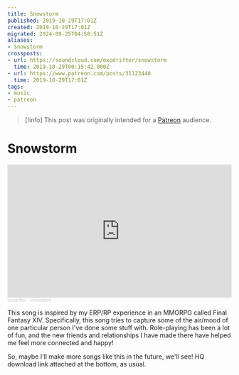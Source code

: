 ```yaml
---
title: Snowstorm
published: 2019-10-29T17:01Z
created: 2019-10-29T17:01Z
migrated: 2024-09-25T04:58:51Z
aliases:
- Snowstorm
crossposts:
- url: https://soundcloud.com/exodrifter/snowstorm
  time: 2019-10-29T00:15:42.000Z
- url: https://www.patreon.com/posts/31123440
  time: 2019-10-29T17:01Z
tags:
- music
- patreon
---
```


> [!info]
> This post was originally intended for a [Patreon](../tags/patreon.md) audience.

# Snowstorm

<iframe width="100%" height="300" scrolling="no" frameborder="no" allow="autoplay" src="https://w.soundcloud.com/player/?url=https%3A//api.soundcloud.com/tracks/703625653&color=%23ff5500&auto_play=false&hide_related=false&show_comments=true&show_user=true&show_reposts=false&show_teaser=true&visual=true"></iframe><div style="font-size: 10px; color: #cccccc;line-break: anywhere;word-break: normal;overflow: hidden;white-space: nowrap;text-overflow: ellipsis; font-family: Interstate,Lucida Grande,Lucida Sans Unicode,Lucida Sans,Garuda,Verdana,Tahoma,sans-serif;font-weight: 100;"><a href="https://soundcloud.com/exodrifter" title="exodrifter" target="_blank" style="color: #cccccc; text-decoration: none;">exodrifter</a> · <a href="https://soundcloud.com/exodrifter/snowstorm" title="snowstorm" target="_blank" style="color: #cccccc; text-decoration: none;">snowstorm</a></div>

This song is inspired by my ERP/RP experience in an MMORPG called Final Fantasy XIV. Specifically, this song tries to capture some of the air/mood of one particular person I've done some stuff with. Role-playing has been a lot of fun, and the new friends and relationships I have made there have helped me feel more connected and happy!

So, maybe I'll make more songs like this in the future, we'll see! HQ download link attached at the bottom, as usual.
